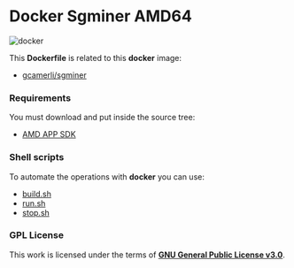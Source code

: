 # **Docker Sgminer AMD64**

![docker](https://blog.docker.com/media/2015/09/animals-august2015.png)

This **Dockerfile** is related to this **docker** image:

+ [gcamerli/sgminer](https://hub.docker.com/r/gcamerli/sgminer/)

### **Requirements**

You must download and put inside the source tree:

+ [AMD APP SDK](http://developer.amd.com/amd-license-agreement-appsdk/)

### **Shell scripts**

To automate the operations with **docker** you can use:

+ [build.sh](build.sh)
+ [run.sh](run.sh)
+ [stop.sh](stop.sh)

### **GPL License**

This work is licensed under the terms of **[GNU General Public License v3.0](https://www.gnu.org/licenses/gpl.html)**.
